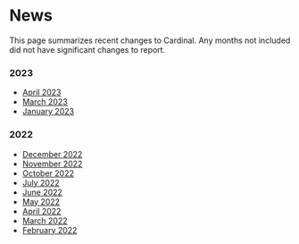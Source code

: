 # News

This page summarizes recent changes to Cardinal. Any months not included did not have
significant changes to report.

### 2023

- [April 2023](news/april2023.md)
- [March 2023](news/march2023.md)
- [January 2023](news/january2023.md)

### 2022

- [December 2022](news/december2022.md)
- [November 2022](news/november2022.md)
- [October 2022](news/october2022.md)
- [July 2022](news/july2022.md)
- [June 2022](news/june2022.md)
- [May 2022](news/may2022.md)
- [April 2022](news/april2022.md)
- [March 2022](news/mar2022.md)
- [February 2022](news/feb2022.md)
